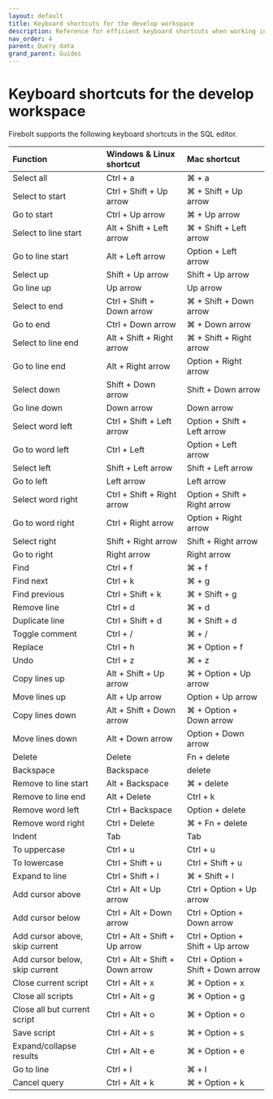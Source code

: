 ```yaml
---
layout: default
title: Keyboard shortcuts for the develop workspace
description: Reference for efficient keyboard shortcuts when working in the Firebolt develop workspace.
nav_order: 4
parent: Query data
grand_parent: Guides
---
```


# Keyboard shortcuts for the develop workspace

Firebolt supports the following keyboard shortcuts in the SQL editor.

| Function | Windows & Linux shortcut | Mac shortcut |
| :--- | :--- | :--- |
| Select all | Ctrl + a | ⌘ + a |
| Select to start | Ctrl + Shift + Up arrow | ⌘ + Shift + Up arrow |
| Go to start | Ctrl + Up arrow | ⌘ + Up arrow |
| Select to line start | Alt + Shift + Left arrow | ⌘ + Shift + Left arrow |
| Go to line start | Alt + Left arrow | Option + Left arrow |
| Select up | Shift + Up arrow | Shift + Up arrow |
| Go line up | Up arrow |  Up arrow |
| Select to end | Ctrl + Shift + Down arrow | ⌘ + Shift + Down arrow |
| Go to end | Ctrl + Down arrow | ⌘ + Down arrow |
| Select to line end | Alt + Shift + Right arrow | ⌘ + Shift + Right arrow |
| Go to line end | Alt + Right arrow | Option + Right arrow |
| Select down | Shift + Down arrow | Shift + Down arrow |
| Go line down | Down arrow | Down arrow |
| Select word left | Ctrl + Shift + Left arrow | Option + Shift + Left arrow |
| Go to word left | Ctrl + Left | Option + Left arrow |
| Select left | Shift + Left arrow | Shift + Left arrow |
| Go to left | Left arrow | Left arrow |
| Select word right | Ctrl + Shift + Right arrow | Option + Shift + Right arrow |
| Go to word right | Ctrl + Right arrow | Option + Right arrow |
| Select right | Shift + Right arrow | Shift + Right arrow |
| Go to right | Right arrow | Right arrow |
| Find | Ctrl + f |  ⌘ + f |
| Find next | Ctrl + k | ⌘ + g |
| Find previous | Ctrl + Shift + k | ⌘ + Shift + g |
| Remove line | Ctrl + d | ⌘ + d |
| Duplicate line | Ctrl + Shift + d | ⌘ + Shift + d |
| Toggle comment | Ctrl + / | ⌘ + / |
| Replace | Ctrl + h | ⌘ + Option + f |
| Undo | Ctrl + z | ⌘ + z |
| Copy lines up | Alt + Shift + Up arrow | ⌘ + Option + Up arrow |
| Move lines up | Alt + Up arrow | Option + Up arrow |
| Copy lines down | Alt + Shift + Down arrow | ⌘ + Option + Down arrow |
| Move lines down | Alt + Down arrow | Option + Down arrow |
| Delete | Delete | Fn + delete |
| Backspace | Backspace | delete |
| Remove to line start | Alt + Backspace | ⌘ + delete |
| Remove to line end | Alt + Delete | Ctrl + k |
| Remove word left | Ctrl + Backspace | Option + delete |
| Remove word right | Ctrl + Delete |  ⌘ + Fn + delete |
| Indent | Tab | Tab |
| To uppercase | Ctrl + u | Ctrl + u |
| To lowercase | Ctrl + Shift + u | Ctrl + Shift + u |
| Expand to line | Ctrl + Shift + l | ⌘ + Shift + l |
| Add cursor above | Ctrl + Alt + Up arrow | Ctrl + Option + Up arrow |
| Add cursor below | Ctrl + Alt + Down arrow | Ctrl + Option + Down arrow |
| Add cursor above, skip current | Ctrl + Alt + Shift + Up arrow | Ctrl + Option + Shift + Up arrow |
| Add cursor below, skip current | Ctrl + Alt + Shift + Down arrow | Ctrl + Option + Shift + Down arrow |
| Close current script | Ctrl + Alt + x | ⌘ + Option + x |
| Close all scripts | Ctrl + Alt + g | ⌘ + Option + g |
| Close all but current script | Ctrl + Alt + o | ⌘ + Option + o |
| Save script | Ctrl + Alt + s | ⌘ + Option + s |
| Expand/collapse results | Ctrl + Alt + e | ⌘ + Option + e |
| Go to line | Ctrl + l | ⌘ + l |
| Cancel query | Ctrl + Alt + k | ⌘ + Option + k |

